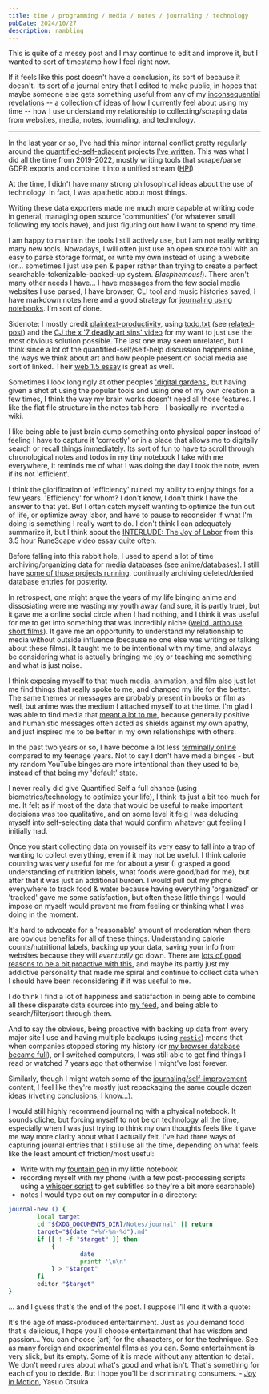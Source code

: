 ```yaml
---
title: time / programming / media / notes / journaling / technology
pubDate: 2024/10/27
description: rambling
---
```


This is quite of a messy post and I may continue to edit and improve it, but I wanted to sort of timestamp how I feel right now.

If it feels like this post doesn't have a conclusion, its sort of because it doesn't. Its sort of a journal entry that I edited to make public, in hopes that maybe someone else gets something useful from any of my [inconsequential revelations](https://purarue.xyz/x/journal/202407241210/) -- a collection of ideas of how I currently feel about using my time -- how I use understand my relationship to collecting/scraping data from websites, media, notes, journaling, and technology.

---

In the last year or so, I've had this minor internal conflict pretty regularly around the [quantified-self-adjacent](https://www.reddit.com/r/quantifiedself/) projects [I've written](https://purarue.xyz/projects/). This was what I did all the time from 2019-2022, mostly writing tools that scrape/parse GDPR exports and combine it into a unified stream ([HPI](https://github.com/purarue/HPI))

At the time, I didn't have many strong philosophical ideas about the use of technology. In fact, I was apathetic about most things.

Writing these data exporters made me much more capable at writing code in general, managing open source 'communities' (for whatever small following my tools have), and just figuring out how I want to spend my time.

I am happy to maintain the tools I still actively use, but I am not really writing many new tools. Nowadays, I will often just use an open source tool with an easy to parse storage format, or write my own instead of using a website (or... sometimes I just use pen & paper rather than trying to create a perfect searchable-tokenizable-backed-up system. _Blasphemous!_). There aren't many other needs I have... I have messages from the few social media websites I use parsed, I have browser, CLI tool and music histories saved, I have markdown notes here and a good strategy for [journaling using notebooks](https://purarue.xyz/x/notes/process/journaling/). I'm sort of done.

Sidenote: I mostly credit [plaintext-productivity](https://plaintext-productivity.net/), using [todo.txt](https://github.com/todotxt/todo.txt-cli) (see [related-post](../managing-multiple-todo-txts)) and the [CJ the x '7 deadly art sins' video](https://www.youtube.com/watch?v=dMpJFbwR8OM) for my want to just use the most obvious solution possible. The last one may seem unrelated, but I think since a lot of the quantified-self/self-help discussion happens online, the ways we think about art and how people present on social media are sort of linked. Their [web 1.5 essay](https://www.cjthex.com/what-is-to-be-done/) is great as well.

Sometimes I look longingly at other peoples ['digital gardens'](https://github.com/KasperZutterman/Second-Brain), but having given a shot at using the popular tools and using one of my own creation a few times, I think the way my brain works doesn't need all those features. I like the flat file structure in the notes tab here - I basically re-invented a wiki.

I like being able to just brain dump something onto physical paper instead of feeling I have to capture it 'correctly' or in a place that allows me to digitally search or recall things immediately. Its sort of fun to have to scroll through chronological notes and todos in my tiny notebook I take with me everywhere, it reminds me of what I was doing the day I took the note, even if its not 'efficient'.

I think the glorification of 'efficiency' ruined my ability to enjoy things for a few years. 'Efficiency' for whom? I don't know, I don't think I have the answer to that yet. But I often catch myself wanting to optimize the fun out of life, or optimize away labor, and have to pause to reconsider if what I'm doing is something I really want to do. I don't think I can adequately summarize it, but I think about the [INTERLUDE: The Joy of Labor](https://youtu.be/LpPJY-xdA3M?t=8985) from this 3.5 hour RuneScape video essay quite often.

Before falling into this rabbit hole, I used to spend a lot of time archiving/organizing data for media databases (see [anime/databases](/x/notes/media/anime/databases/)). I still have [some of those projects running](https://purarue.xyz/dbsentinel/), continually archiving deleted/denied database entries for posterity.

In retrospect, one might argue the years of my life binging anime and dissosiating were me wasting my youth away (and sure, it is partly true), but it gave me a online social circle when I had nothing, and I think it was useful for me to get into something that was incredibly niche ([weird, arthouse short films](https://myanimelist.net/stacks/610)). It gave me an opportunity to understand my relationship to media without outside influence (because no one else was writing or talking about these films). It taught me to be intentional with my time, and always be considering what is actually bringing me joy or teaching me something and what is just noise.

I think exposing myself to that much media, animation, and film also just let me find things that really spoke to me, and changed my life for the better. The same themes or messages are probably present in books or film as well, but anime was the medium I attached myself to at the time. I'm glad I was able to find media that [meant a lot to me](https://purarue.xyz/feed?order_by=score&sort=desc&ftype=anime%2Calbum), because generally positive and humanistic messages often acted as shields against my own apathy, and just inspired me to be better in my own relationships with others.

In the past two years or so, I have become a lot less [terminally online](https://www.urbandictionary.com/define.php?term=Terminally%20Online) compared to my teenage years. Not to say I don't have media binges - but my random YouTube binges are more intentional than they used to be, instead of that being my 'default' state.

I never really did give Quantified Self a full chance (using biometrics/technology to optimize your life), I think its just a bit too much for me. It felt as if most of the data that would be useful to make important decisions was too qualitative, and on some level it felg I was deluding myself into self-selecting data that would confirm whatever gut feeling I initially had.

Once you start collecting data on yourself its very easy to fall into a trap of wanting to collect everything, even if it may not be useful. I think calorie counting was very useful for me for about a year (I grasped a good understanding of nutrition labels, what foods were good/bad for me), but after that it was just an additional burden. I would pull out my phone everywhere to track food & water because having everything 'organized' or 'tracked' gave me some satisfaction, but often these little things I would impose on myself would prevent me from feeling or thinking what I was doing in the moment.

It's hard to advocate for a 'reasonable' amount of moderation when there are obvious benefits for all of these things. Understanding calorie counts/nutritional labels, backing up your data, saving your info from websites because they will _eventually_ go down. There are [lots of good reasons to be a bit proactive with this](https://beepb00p.xyz/hpi.html#motivation), and maybe its partly just my addictive personality that made me spiral and continue to collect data when I should have been reconsidering if it was useful to me.

I do think I find a lot of happiness and satisfaction in being able to combine all these disparate data sources into [my feed](https://purarue.xyz/feed/), and being able to search/filter/sort through them.

And to say the obvious, being proactive with backing up data from every major site I use and having multiple backups (using [`restic`](https://restic.net/)) means that when companies stopped storing my history (or [my browser database became full](https://github.com/purarue/browserexport/)), or I switched computers, I was still able to get find things I read or watched 7 years ago that otherwise I might've lost forever.

Similarly, though I might watch some of the [journaling/self-improvement](https://www.youtube.com/@ParkerNotes) content, I feel like they're mostly just repackaging the same couple dozen ideas (riveting conclusions, I know...).

I would still highly recommend journaling with a physical notebook. It sounds cliche, but forcing myself to not be on technology all the time, especially when I was just trying to think my own thoughts feels like it gave me way more clarity about what I actually felt. I've had three ways of capturing journal entries that I still use all the time, depending on what feels like the least amount of friction/most useful:

- Write with my [fountain pen](https://us-shop.lamy.com/en_us/lamy-safari) in my little notebook
- recording myself with my phone (with a few post-processing scripts using a [whisper script](https://github.com/Irvingouj/auto-subtitle) to get subtitles so they're a bit more searchable)
- notes I would type out on my computer in a directory:

```bash
journal-new () {
        local target
        cd "${XDG_DOCUMENTS_DIR}/Notes/journal" || return
        target="$(date "+%Y-%m-%d").md"
        if [[ ! -f "$target" ]] then
            {
                    date
                    printf '\n\n'
            } > "$target"
        fi
        editor "$target"
}
```

... and I guess that's the end of the post. I suppose I'll end it with a quote:

It's the age of mass-produced entertainment. Just as you demand food that's delicious, I hope you'll choose entertainment that has wisdom and passion... You can choose [art] for the characters, or for the technique. See as many foreign and experimental films as you can. Some entertainment is very slick, but its empty. Some of it is made without any attention to detail. We don't need rules about what's good and what isn't. That's something for each of you to decide. But I hope you'll be discriminating consumers. - [Joy in Motion](https://letterboxd.com/film/yasuo-otsukas-joy-in-motion/), Yasuo Otsuka

